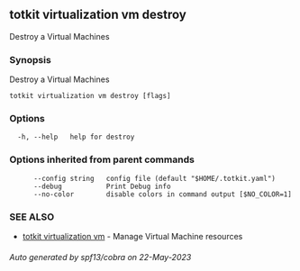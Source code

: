 ## totkit virtualization vm destroy

Destroy a Virtual Machines

### Synopsis

Destroy a Virtual Machines

```
totkit virtualization vm destroy [flags]
```

### Options

```
  -h, --help   help for destroy
```

### Options inherited from parent commands

```
      --config string   config file (default "$HOME/.totkit.yaml")
      --debug           Print Debug info
      --no-color        disable colors in command output [$NO_COLOR=1]
```

### SEE ALSO

* [totkit virtualization vm](totkit_virtualization_vm.md)	 - Manage Virtual Machine resources

###### Auto generated by spf13/cobra on 22-May-2023
